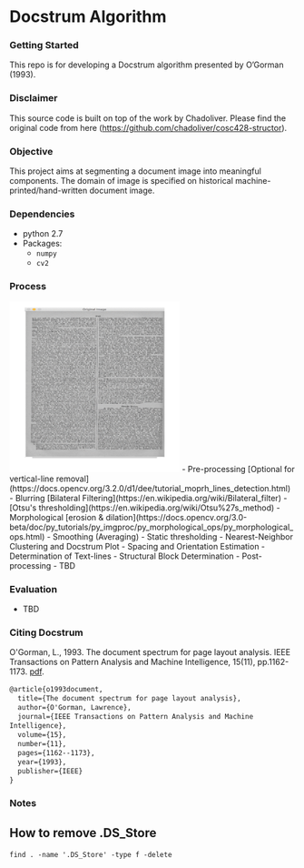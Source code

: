 # Docstrum Algorithm
### Getting Started
This repo is for developing a Docstrum algorithm presented by O’Gorman (1993).

### Disclaimer
This source code is built on top of the work by Chadoliver. Please find the original code from here (https://github.com/chadoliver/cosc428-structor).

### Objective
This project aims at segmenting a document image into meaningful components. The domain of image is specified on historical machine-printed/hand-written document image.

### Dependencies
- python 2.7
- Packages:
	- `numpy`
	- `cv2`

### Process
<img src="assets/Docstrum_Visualized_Steps.gif" width="300" height="300" />
- Pre-processing [Optional for vertical-line removal](https://docs.opencv.org/3.2.0/d1/dee/tutorial_moprh_lines_detection.html)
	- Blurring [Bilateral Filtering](https://en.wikipedia.org/wiki/Bilateral_filter)
	- [Otsu's thresholding](https://en.wikipedia.org/wiki/Otsu%27s_method)
	- Morphological [erosion & dilation](https://docs.opencv.org/3.0-beta/doc/py_tutorials/py_imgproc/py_morphological_ops/py_morphological_ops.html)
	- Smoothing (Averaging)
	- Static thresholding
- Nearest-Neighbor Clustering and Docstrum Plot
- Spacing and Orientation Estimation
- Determination of Text-lines
- Structural Block Determination
- Post-processing
	- TBD

### Evaluation
- TBD

### Citing Docstrum
O'Gorman, L., 1993. The document spectrum for page layout analysis. IEEE Transactions on Pattern Analysis and Machine Intelligence, 15(11), pp.1162-1173. [pdf](http://ieeexplore.ieee.org/abstract/document/244677/).

    @article{o1993document,
	  title={The document spectrum for page layout analysis},
	  author={O'Gorman, Lawrence},
	  journal={IEEE Transactions on Pattern Analysis and Machine Intelligence},
	  volume={15},
	  number={11},
	  pages={1162--1173},
	  year={1993},
	  publisher={IEEE}
	}

### Notes
## How to remove .DS_Store
```
find . -name '.DS_Store' -type f -delete
```
